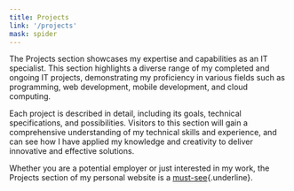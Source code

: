 ```yaml
---
title: Projects
link: '/projects'
mask: spider
---
```



The Projects section showcases my expertise and capabilities as an IT specialist. This section highlights a diverse range of my completed and ongoing IT projects, demonstrating my proficiency in various fields such as programming, web development, mobile development, and cloud computing. 

Each project is described in detail, including its goals, technical specifications, and possibilities. Visitors to this section will gain a comprehensive understanding of my technical skills and experience, and can see how I have applied my knowledge and creativity to deliver innovative and effective solutions. 

Whether you are a potential employer or just interested in my work, the Projects section of my personal website is a [must-see](/projects){.underline}.     
